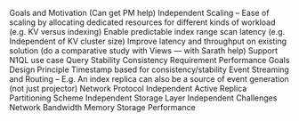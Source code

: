 Goals and Motivation (Can get PM help)
Independent Scaling – Ease of scaling by allocating dedicated resources for different kinds of workload (e.g. KV versus indexing)
Enable predictable index range scan latency (e.g. Independent of KV cluster size)
Improve latency and throughput on existing solution (do a comparative study with Views — with Sarath help)
Support N1QL use case
Query Stability 
Consistency Requirement
Performance Goals
Design Principle
Timestamp based for consistency/stability
Event Streaming and Routing – E.g. An index replica can also be a source of event generation (not just projector)
Network Protocol Independent
Active Replica
Partitioning Scheme Independent 
Storage Layer Independent 
Challenges
Network Bandwidth 
Memory
Storage Performance
